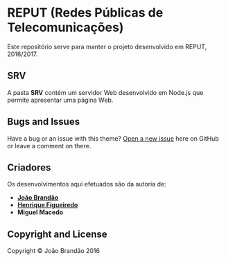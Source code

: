 # REPUT (Redes Públicas de Telecomunicações)
Este repositório serve para manter o projeto desenvolvido em REPUT, 2016/2017.

## SRV

A pasta **SRV** contém um servidor Web desenvolvido em Node.js que permite apresentar uma página Web.

## Bugs and Issues

Have a bug or an issue with this theme? [Open a new issue](https://github.com/joaorbrandao/RaspberryPi-Projects/issues) here on GitHub or leave a comment on there.

## Criadores

Os desenvolvimentos aqui efetuados são da autoria de:
* [**João Brandão**](https://joaorbrandao.github.io)
* [**Henrique Figueiredo**](https://henriquefig.github.io)
* **Miguel Macedo**

## Copyright and License

Copyright © João Brandão 2016
